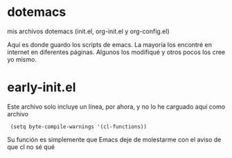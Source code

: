 # dotemacs
mis archivos dotemacs (init.el, org-init.el y org-config.el)

Aquí es donde guardo los scripts de emacs. 
La mayoría los encontré en internet en diferentes páginas. 
Algunos los modifiqué y otros pocos los cree yo mismo.

# early-init.el

Este archivo solo incluye un línea, por ahora, y no lo he carguado aquí como archivo

     (setq byte-compile-warnings '(cl-functions))

Su función es simplemente que Emacs deje de molestarme con el aviso de que cl no sé qué
